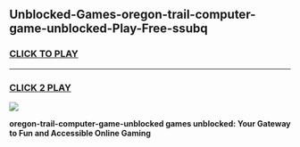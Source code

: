
## Unblocked-Games-oregon-trail-computer-game-unblocked-Play-Free-ssubq
<h3>
<a href="https://premium76.site?title=oregon-trail-computer-game-unblocked&ref=22A">CLICK TO PLAY</a></h3>
<hr>

<h3>
<a href="https://premium76.site?title=oregon-trail-computer-game-unblocked&ref=22A">CLICK 2 PLAY</a>
  
</h3>

<a href="https://premium76.site?title=oregon-trail-computer-game-unblocked&ref=22A"><img src="https://clearcache.store/games.png"></a>


**oregon-trail-computer-game-unblocked games unblocked: Your Gateway to Fun and Accessible Online Gaming**
